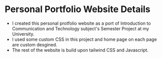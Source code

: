# Personal Portfolio Website Details
- I created this personal protfolio website as a port of Introduction to Communication and Technology subject's Semester Project at my University.
- I used some custom CSS in this project and home page on each page are custom desgined.
- The rest of the website is build upon tailwind CSS and Javascript.
